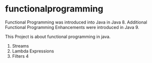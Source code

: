 # functionalprogramming


Functional Programming was introduced into Java in Java 8. Additional Functional Programming Enhancements were introduced in Java 9.

This Project is about functional programming in java. 

1. Streams
2. Lambda Expressions
3. Filters
4
